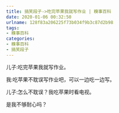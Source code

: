 ```yaml
---
title: 搞笑段子->吃完苹果我就写作业 | 糗事百科
date: 2020-01-06 00:32:50
urlname: 128f83a206225f73b034f9b3c87d2b98
tags: 
- 糗事百科
categories:
- 糗事百科
- 搞笑段子
---
```

儿子:吃完苹果我就写作业。

我:吃苹果不耽误写作业吧，可以一边吃一边写。

儿子:怎么不耽误？我吃苹果时看电视。

是我不够耐心吗？


